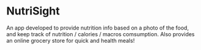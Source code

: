 # NutriSight

An app developed to provide nutrition info based on a photo of the food, and keep track of nutrition / calories / macros comsumption. Also provides an online grocery store for quick and health meals!

